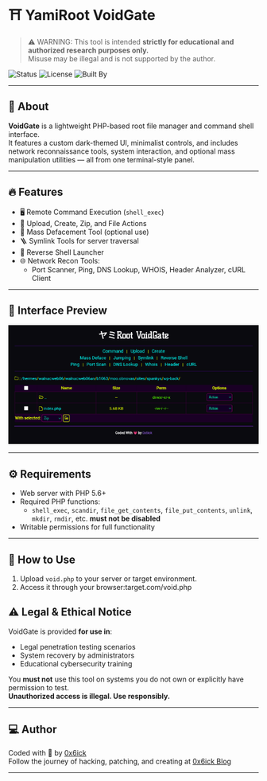 # ⛩️ YamiRoot VoidGate

> ⚠️ WARNING: This tool is intended **strictly for educational and authorized research purposes only.**  
> Misuse may be illegal and is not supported by the author.

![Status](https://img.shields.io/badge/status-Active-purple)
![License](https://img.shields.io/badge/license-MIT-yellow)
![Built By](https://img.shields.io/badge/Built%20by-0x6ick-blueviolet)

---

## 🧠 About

**VoidGate** is a lightweight PHP-based root file manager and command shell interface.  
It features a custom dark-themed UI, minimalist controls, and includes network reconnaissance tools, system interaction, and optional mass manipulation utilities — all from one terminal-style panel.

---

## 🔥 Features

- 🖥️ Remote Command Execution (`shell_exec`)
- 📁 Upload, Create, Zip, and File Actions
- 🧨 Mass Defacement Tool (optional use)
- 🪜 Symlink Tools for server traversal
- 🔁 Reverse Shell Launcher
- 🌐 Network Recon Tools:
  - Port Scanner, Ping, DNS Lookup, WHOIS, Header Analyzer, cURL Client

---

## 🎨 Interface Preview


![VoidGate Screenshot](/void.png)

---

## ⚙️ Requirements

- Web server with PHP 5.6+
- Required PHP functions:
  - `shell_exec`, `scandir`, `file_get_contents`, `file_put_contents`, `unlink`, `mkdir`, `rmdir`, etc. **must not be disabled**
- Writable permissions for full functionality

---

## 🚀 How to Use

1. Upload `void.php` to your server or target environment.
2. Access it through your browser:target.com/void.php
## ⚠️ Legal & Ethical Notice

VoidGate is provided **for use in**:
- Legal penetration testing scenarios
- System recovery by administrators
- Educational cybersecurity training

You **must not** use this tool on systems you do not own or explicitly have permission to test.  
**Unauthorized access is illegal. Use responsibly.**

---


## 💻 Author

Coded with 🖤 by [0x6ick](https://github.com/6ickzone)  
Follow the journey of hacking, patching, and creating at [0x6ick Blog](https://0x6ick.blogspot.com)

---
